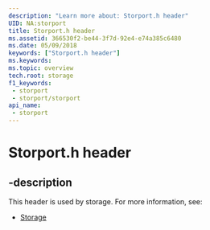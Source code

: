 ```yaml
---
description: "Learn more about: Storport.h header"
UID: NA:storport
title: Storport.h header
ms.assetid: 366530f2-be44-3f7d-92e4-e74a385c6480
ms.date: 05/09/2018
keywords: ["Storport.h header"]
ms.keywords: 
ms.topic: overview
tech.root: storage
f1_keywords:
 - storport
 - storport/storport
api_name:
 - storport
---
```


# Storport.h header


## -description

This header is used by storage. For more information, see:

- [Storage](../_storage/index.md)

